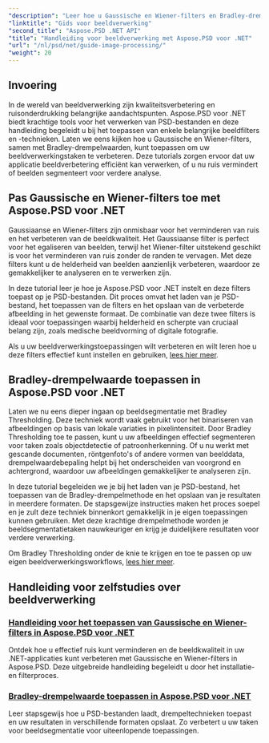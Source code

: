 ```yaml
---
"description": "Leer hoe u Gaussische en Wiener-filters en Bradley-drempelwaarden in Aspose.PSD voor .NET kunt toepassen voor betere beeldverwerking en segmentatie."
"linktitle": "Gids voor beeldverwerking"
"second_title": "Aspose.PSD .NET API"
"title": "Handleiding voor beeldverwerking met Aspose.PSD voor .NET"
"url": "/nl/psd/net/guide-image-processing/"
"weight": 20
---
```


## Invoering

In de wereld van beeldverwerking zijn kwaliteitsverbetering en ruisonderdrukking belangrijke aandachtspunten. Aspose.PSD voor .NET biedt krachtige tools voor het verwerken van PSD-bestanden en deze handleiding begeleidt u bij het toepassen van enkele belangrijke beeldfilters en -technieken. Laten we eens kijken hoe u Gaussische en Wiener-filters, samen met Bradley-drempelwaarden, kunt toepassen om uw beeldverwerkingstaken te verbeteren. Deze tutorials zorgen ervoor dat uw applicatie beeldverbetering efficiënt kan verwerken, of u nu ruis vermindert of beelden segmenteert voor verdere analyse.

## Pas Gaussische en Wiener-filters toe met Aspose.PSD voor .NET

Gaussiaanse en Wiener-filters zijn onmisbaar voor het verminderen van ruis en het verbeteren van de beeldkwaliteit. Het Gaussiaanse filter is perfect voor het egaliseren van beelden, terwijl het Wiener-filter uitstekend geschikt is voor het verminderen van ruis zonder de randen te vervagen. Met deze filters kunt u de helderheid van beelden aanzienlijk verbeteren, waardoor ze gemakkelijker te analyseren en te verwerken zijn.

In deze tutorial leer je hoe je Aspose.PSD voor .NET instelt en deze filters toepast op je PSD-bestanden. Dit proces omvat het laden van je PSD-bestand, het toepassen van de filters en het opslaan van de verbeterde afbeelding in het gewenste formaat. De combinatie van deze twee filters is ideaal voor toepassingen waarbij helderheid en scherpte van cruciaal belang zijn, zoals medische beeldvorming of digitale fotografie.

Als u uw beeldverwerkingstoepassingen wilt verbeteren en wilt leren hoe u deze filters effectief kunt instellen en gebruiken, [lees hier meer](./guide-to-apply-gaussian-wiener-filters/).

## Bradley-drempelwaarde toepassen in Aspose.PSD voor .NET

Laten we nu eens dieper ingaan op beeldsegmentatie met Bradley Thresholding. Deze techniek wordt vaak gebruikt voor het binariseren van afbeeldingen op basis van lokale variaties in pixelintensiteit. Door Bradley Thresholding toe te passen, kunt u uw afbeeldingen effectief segmenteren voor taken zoals objectdetectie of patroonherkenning. Of u nu werkt met gescande documenten, röntgenfoto's of andere vormen van beelddata, drempelwaardebepaling helpt bij het onderscheiden van voorgrond en achtergrond, waardoor uw afbeeldingen gemakkelijker te analyseren zijn.

In deze tutorial begeleiden we je bij het laden van je PSD-bestand, het toepassen van de Bradley-drempelmethode en het opslaan van je resultaten in meerdere formaten. De stapsgewijze instructies maken het proces soepel en je zult deze techniek binnenkort gemakkelijk in je eigen toepassingen kunnen gebruiken. Met deze krachtige drempelmethode worden je beeldsegmentatietaken nauwkeuriger en krijg je duidelijkere resultaten voor verdere verwerking.

Om Bradley Thresholding onder de knie te krijgen en toe te passen op uw eigen beeldverwerkingsworkflows, [lees hier meer](./apply-bradley-thresholding/).

## Handleiding voor zelfstudies over beeldverwerking
### [Handleiding voor het toepassen van Gaussische en Wiener-filters in Aspose.PSD voor .NET](./guide-to-apply-gaussian-wiener-filters/)
Ontdek hoe u effectief ruis kunt verminderen en de beeldkwaliteit in uw .NET-applicaties kunt verbeteren met Gaussische en Wiener-filters in Aspose.PSD. Deze uitgebreide handleiding begeleidt u door het installatie- en filterproces.
### [Bradley-drempelwaarde toepassen in Aspose.PSD voor .NET](./apply-bradley-thresholding/)
Leer stapsgewijs hoe u PSD-bestanden laadt, drempeltechnieken toepast en uw resultaten in verschillende formaten opslaat. Zo verbetert u uw taken voor beeldsegmentatie voor uiteenlopende toepassingen.